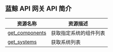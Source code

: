 ## 蓝鲸 API 网关 API 简介

| 资源名称 | 资源描述 |
|---|---|
| [get_components](./zh-hans/get_components.md)	| 获取指定系统的组件列表 |
| [get_systems](./zh-hans/get_systems.md)	| 获取系统列表 |